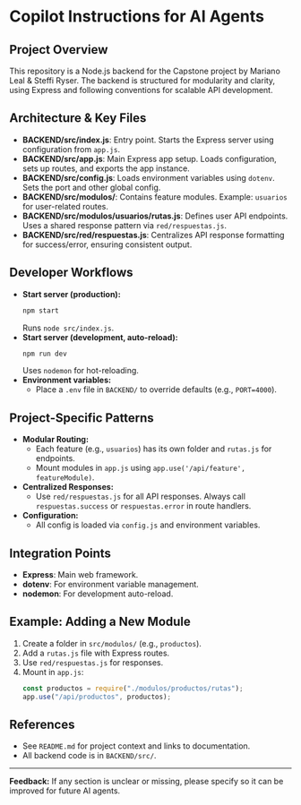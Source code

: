 # Copilot Instructions for AI Agents

## Project Overview

This repository is a Node.js backend for the Capstone project by Mariano Leal & Steffi Ryser. The backend is structured for modularity and clarity, using Express and following conventions for scalable API development.

## Architecture & Key Files

- **BACKEND/src/index.js**: Entry point. Starts the Express server using configuration from `app.js`.
- **BACKEND/src/app.js**: Main Express app setup. Loads configuration, sets up routes, and exports the app instance.
- **BACKEND/src/config.js**: Loads environment variables using `dotenv`. Sets the port and other global config.
- **BACKEND/src/modulos/**: Contains feature modules. Example: `usuarios` for user-related routes.
- **BACKEND/src/modulos/usuarios/rutas.js**: Defines user API endpoints. Uses a shared response pattern via `red/respuestas.js`.
- **BACKEND/src/red/respuestas.js**: Centralizes API response formatting for success/error, ensuring consistent output.

## Developer Workflows

- **Start server (production):**
  ```cmd
  npm start
  ```
  Runs `node src/index.js`.
- **Start server (development, auto-reload):**
  ```cmd
  npm run dev
  ```
  Uses `nodemon` for hot-reloading.
- **Environment variables:**
  - Place a `.env` file in `BACKEND/` to override defaults (e.g., `PORT=4000`).

## Project-Specific Patterns

- **Modular Routing:**
  - Each feature (e.g., `usuarios`) has its own folder and `rutas.js` for endpoints.
  - Mount modules in `app.js` using `app.use('/api/feature', featureModule)`.
- **Centralized Responses:**
  - Use `red/respuestas.js` for all API responses. Always call `respuestas.success` or `respuestas.error` in route handlers.
- **Configuration:**
  - All config is loaded via `config.js` and environment variables.

## Integration Points

- **Express**: Main web framework.
- **dotenv**: For environment variable management.
- **nodemon**: For development auto-reload.

## Example: Adding a New Module

1. Create a folder in `src/modulos/` (e.g., `productos`).
2. Add a `rutas.js` file with Express routes.
3. Use `red/respuestas.js` for responses.
4. Mount in `app.js`:
   ```js
   const productos = require("./modulos/productos/rutas");
   app.use("/api/productos", productos);
   ```

## References

- See `README.md` for project context and links to documentation.
- All backend code is in `BACKEND/src/`.

---

**Feedback:** If any section is unclear or missing, please specify so it can be improved for future AI agents.
